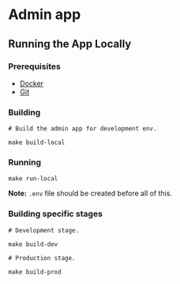 # Admin app

## Running the App Locally

### Prerequisites

- [Docker](https://docs.docker.com/install/)
- [Git](https://git-scm.com/downloads)

### Building

```
# Build the admin app for development env.

make build-local
```

### Running

```
make run-local
```

**Note:** `.env` file should be created before all of this.

### Building specific stages

```
# Development stage.

make build-dev
```

```
# Production stage.

make build-prod
```
